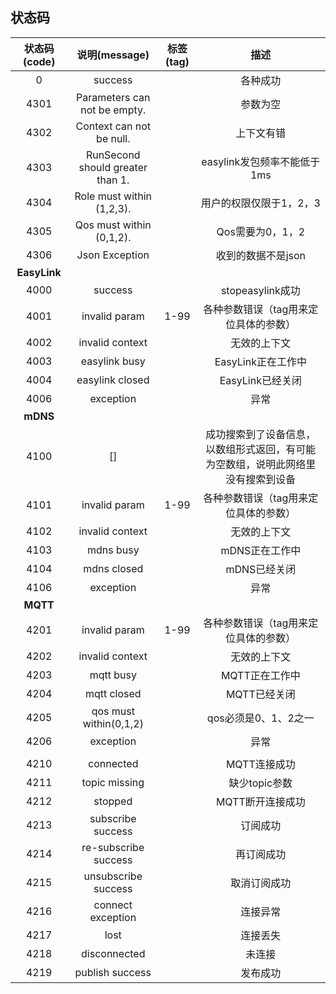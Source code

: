 ## 状态码


状态码(code) | 说明(message) |标签(tag)| 描述
:-----------:  | :-------------: | :-------------:| :-------------:
0	|success	||	各种成功
4301	|Parameters can not be empty.||	参数为空
4302	|Context can not be null.	||	上下文有错
4303	|RunSecond should greater than 1.	||	easylink发包频率不能低于1ms
4304	|Role must within (1,2,3).||	用户的权限仅限于1，2，3
4305	|Qos must within (0,1,2).||Qos需要为0，1，2
4306	|Json Exception||收到的数据不是json
**EasyLink**|||
4000	|success	||	stopeasylink成功
4001	|invalid param	|1-99	|各种参数错误（tag用来定位具体的参数）
4002	|invalid context	||	无效的上下文
4003	|easylink busy	||	EasyLink正在工作中
4004	|easylink closed	||	EasyLink已经关闭
4006	|exception	||	异常
**mDNS**|||
4100	|[]	|	|成功搜索到了设备信息，以数组形式返回，有可能为空数组，说明此网络里没有搜索到设备
4101	|invalid param	|1-99	|各种参数错误（tag用来定位具体的参数）
4102	|invalid context	||	无效的上下文
4103	|mdns busy	||	mDNS正在工作中
4104	|mdns closed	||	mDNS已经关闭
4106	|exception	||	异常
**MQTT**|||
4201	|invalid param|	1-99	|各种参数错误（tag用来定位具体的参数）
4202	|invalid context	||	无效的上下文
4203	|mqtt busy	||	MQTT正在工作中
4204	|mqtt closed	||	MQTT已经关闭
4205	|qos must within(0,1,2)		||qos必须是0、1、2之一
4206	|exception	||	异常
|||
4210	|connected	||	MQTT连接成功
4211	|topic missing	||	缺少topic参数
4212	|stopped	||	MQTT断开连接成功
4213	|subscribe success	||	订阅成功
4214	|re-subscribe success	||	再订阅成功
4215	|unsubscribe success	||	取消订阅成功
4216	|connect exception	||	连接异常
4217	|lost	||	连接丢失
4218	|disconnected	||	未连接
4219	|publish success	||	发布成功
